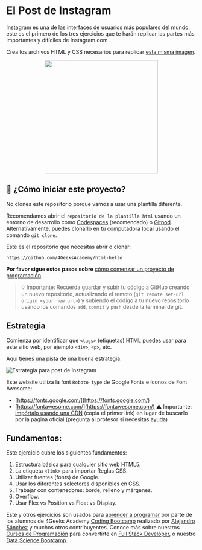 <!-- hide -->
# El Post de Instagram 
<!-- endhide -->

Instagram es una de las interfaces de usuarios más populares del mundo, este es el primero de los tres ejercicios que te harán replicar las partes más importantes y difíciles de Instagram.com

Crea los archivos HTML y CSS necesarios para replicar [esta misma imagen](https://github.com/breatheco-de/exercise-instagram-post/blob/master/preview.png?raw=true).

<p align="center"><img src="https://github.com/breatheco-de/exercise-instagram-post/blob/master/preview.png?raw=true" height="300" /></p>

## 🌱 ¿Cómo iniciar este proyecto?

No clones este repositorio porque vamos a usar una plantilla diferente.

Recomendamos abrir el `repositorio de la plantilla html` usando un entorno de desarrollo como [Codespaces](https://4geeks.com/es/lesson/tutorial-de-github-codespaces) (recomendado) o [Gitpod](https://4geeks.com/es/lesson/como-utilizar-gitpod). Alternativamente, puedes clonarlo en tu computadora local usando el comando `git clone`.

Este es el repositorio que necesitas abrir o clonar:

```text
https://github.com/4GeeksAcademy/html-hello
```

**Por favor sigue estos pasos sobre** [cómo comenzar un proyecto de programación](https://4geeks.com/es/lesson/como-comenzar-un-proyecto-de-codificacion).

> 💡 Importante: Recuerda guardar y subir tu código a GitHub creando un nuevo repositorio, actualizando el remoto (`git remote set-url origin <your new url>`) y subiendo el código a tu nuevo repositorio usando los comandos `add`, `commit` y `push` desde la terminal de git.

## Estrategia

Comienza por identificar que `<tags>` (etiquetas) HTML puedes usar para este sitio web, por ejemplo `<div>`, `<p>`, etc.

Aquí tienes una pista de una buena estrategia:

![Estrategia para post de Instagram](https://github.com/breatheco-de/exercise-instagram-post/blob/master/instagram-post-strategy.gif?raw=true)
 
Este website utiliza la font `Roboto-type` de Google Fonts e íconos de Font Awesome:

- [https://fonts.google.com/](https://fonts.google.com/)
- [https://fontawesome.com/](https://fontawesome.com/) ⚠️ Importante: [impórtalo usando una CDN](https://cdnjs.com/libraries/font-awesome) (copia el primer link) en lugar de buscarlo por la página oficial (pregunta al profesor si necesitas ayuda)

## Fundamentos:

Este ejercicio cubre los siguientes fundamentos:

1. Estructura básica para cualquier sitio web HTML5.
2. La etiqueta `<link>` para importar Reglas CSS.
3. Utilizar fuentes (fonts) de Google.
4. Usar los diferentes selectores disponibles en CSS.
5. Trabajar con contenedores: borde, relleno y márgenes.  
6. Overflow.  
7. Usar Flex vs Position vs Float vs Display.  

Este y otros ejercicios son usados para [aprender a programar](https://4geeksacademy.com/es/aprender-a-programar/aprender-a-programar-desde-cero) por parte de los alumnos de 4Geeks Academy [Coding Bootcamp](https://4geeksacademy.com/us/coding-bootcamp) realizado por [Alejandro Sánchez](https://twitter.com/alesanchezr) y muchos otros contribuyentes. Conoce más sobre nuestros [Cursos de Programación](https://4geeksacademy.com/es/curso-de-programacion-desde-cero?lang=es) para convertirte en [Full Stack Developer](https://4geeksacademy.com/es/coding-bootcamps/desarrollador-full-stack/?lang=es), o nuestro [Data Science Bootcamp](https://4geeksacademy.com/es/coding-bootcamps/curso-datascience-machine-learning).
